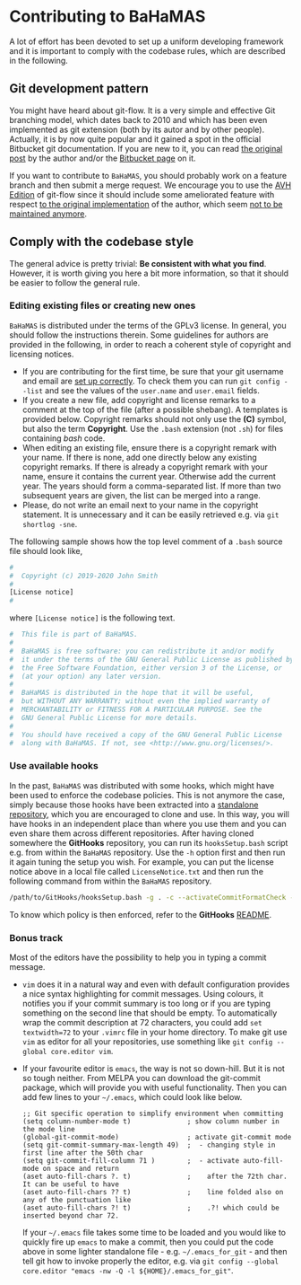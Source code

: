 # Contributing to BaHaMAS

A lot of effort has been devoted to set up a uniform developing framework and it is important to comply with the codebase rules, which are described in the following.

## Git development pattern

You might have heard about git-flow.
It is a very simple and effective Git branching model, which dates back to 2010 and which has been even implemented as git extension (both by its autor and by other people).
Actually, it is by now quite popular and it gained a spot in the official Bitbucket git documentation.
If you are new to it, you can read [the original post](https://nvie.com/posts/a-successful-git-branching-model/) by the author and/or the [Bitbucket page](https://www.atlassian.com/git/tutorials/comparing-workflows/gitflow-workflow) on it.

If you want to contribute to `BaHaMAS`, you should probably work on a feature branch and then submit a merge request.
We encourage you to use the [AVH Edition](https://github.com/petervanderdoes/gitflow-avh) of git-flow since it should include some ameliorated feature with respect [to the original implementation](https://github.com/nvie/gitflow) of the author, which seem [not to be maintained anymore](https://github.com/nvie/gitflow/issues/6452).

## Comply with the codebase style

The general advice is pretty trivial: **Be consistent with what you find**.
However, it is worth giving you here a bit more information, so that it should be easier to follow the general rule.

### Editing existing files or creating new ones

`BaHaMAS` is distributed under the terms of the GPLv3 license.
In general, you should follow the instructions therein.
Some guidelines for authors are provided in the following, in order to reach a coherent style of copyright and licensing notices.

* If you are contributing for the first time, be sure that your git username and email are [set up correctly](https://git-scm.com/book/en/v2/Getting-Started-First-Time-Git-Setup).
  To check them you can run `git config --list` and see the values of the `user.name` and `user.email` fields.
* If you create a new file, add copyright and license remarks to a comment at the top of the file (after a possible shebang).
  A templates is provided below.
  Copyright remarks should not only use the **(C)** symbol, but also the term **Copyright**.
  Use the `.bash` extension (not `.sh`) for files containing *bash* code.
* When editing an existing file, ensure there is a copyright remark with your name.
  If there is none, add one directly below any existing copyright remarks.
  If there is already a copyright remark with your name, ensure it contains the current year.
  Otherwise add the current year.
  The years should form a comma-separated list.
  If more than two subsequent years are given, the list can be merged into a range.
* Please, do not write an email next to your name in the copyright statement.
  It is unnecessary and it can be easily retrieved e.g. via `git shortlog -sne`.

The following sample shows how the top level comment of a `.bash` source file should look like,

```bash
#
#  Copyright (c) 2019-2020 John Smith
#
[License notice]
#
```

where `[License notice]` is the following text.

```bash
#  This file is part of BaHaMAS.
#
#  BaHaMAS is free software: you can redistribute it and/or modify
#  it under the terms of the GNU General Public License as published by
#  the Free Software Foundation, either version 3 of the License, or
#  (at your option) any later version.
#
#  BaHaMAS is distributed in the hope that it will be useful,
#  but WITHOUT ANY WARRANTY; without even the implied warranty of
#  MERCHANTABILITY or FITNESS FOR A PARTICULAR PURPOSE. See the
#  GNU General Public License for more details.
#
#  You should have received a copy of the GNU General Public License
#  along with BaHaMAS. If not, see <http://www.gnu.org/licenses/>.
```

### Use available hooks

In the past, `BaHaMAS` was distributed with some hooks, which might have been used to enforce the codebase policies.
This is not anymore the case, simply because those hooks have been extracted into a [standalone repository](https://github.com/AxelKrypton/GitHooks), which you are encouraged to clone and use.
In this way, you will have hooks in an independent place than where you use them and you can even share them across different repositories.
After having cloned somewhere the **GitHooks** repository, you can run its `hooksSetup.bash` script e.g. from within the `BaHaMAS` repository.
Use the `-h` option first and then run it again tuning the setup you wish.
For example, you can put the license notice above in a local file called `LicenseNotice.txt` and then run the following command from within the `BaHaMAS` repository.

```bash
/path/to/GitHooks/hooksSetup.bash -g . -c --activateCommitFormatCheck --activateLicenseNoticeCheck --noticeFile LicenseNotice.txt --extensionsLicense .bash .awk --activateCopyrightCheck --extensionsCopyright .bash .awk --activateSpacesFixAndCheck
```

To know which policy is then enforced, refer to the **GitHooks** [README](https://github.com/AxelKrypton/GitHooks/blob/master/README.md).

### Bonus track

Most of the editors have the possibility to help you in typing a commit message.

* `vim` does it in a natural way and even with default configuration provides a nice syntax highlighting for commit messages.
  Using colours, it notifies you if your commit summary is too long or if you are typing something on the second line that should be empty.
  To automatically wrap the commit description at 72 characters, you could add `set textwidth=72` to your `.vimrc` file in your home directory.
  To make git use `vim` as editor for all your repositories, use something like `git config --global core.editor vim`.

* If your favourite editor is `emacs`, the way is not so down-hill.
  But it is not so tough neither.
  From MELPA you can download the git-commit package, which will provide you with useful functionality.
  Then you can add few lines to your `~/.emacs`, which could look like below.
  ```emacs-lisp
  ;; Git specific operation to simplify environment when committing
  (setq column-number-mode t)              ; show column number in the mode line
  (global-git-commit-mode)                 ; activate git-commit mode
  (setq git-commit-summary-max-length 49)  ;  - changing style in first line after the 50th char
  (setq git-commit-fill-column 71 )        ;  - activate auto-fill-mode on space and return
  (aset auto-fill-chars ?. t)              ;    after the 72th char. It can be useful to have
  (aset auto-fill-chars ?? t)              ;    line folded also on any of the punctuation like
  (aset auto-fill-chars ?! t)              ;    .?! which could be inserted beyond char 72.
  ```
  If your `~/.emacs` file takes some time to be loaded and you would like to quickly fire up `emacs` to make a commit, then you could put the code above in some lighter standalone file - e.g. `~/.emacs_for_git` - and then tell git how to invoke properly the editor, e.g. via `git config --global core.editor "emacs -nw -Q -l ${HOME}/.emacs_for_git"`.

